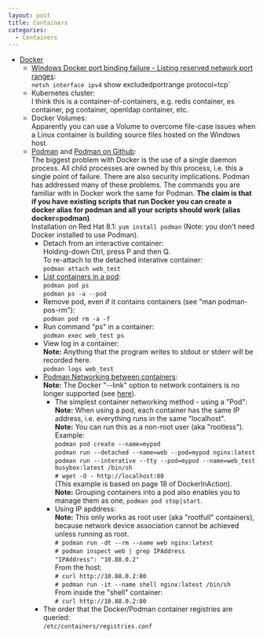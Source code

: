 ```yaml
---
layout: post
title: Containers
categories:
  - Containers
---
```

* [Docker](Docker.md)
  * [Windows Docker port binding failure - Listing reserved network port ranges](https://github.com/docker/for-win/issues/3171):   
  `netsh interface ipv4` show excludedportrange protocol=tcp`
  * Kubernetes cluster:  
  I think this is a container-of-containers, e.g. redis container, es container, pg container, openldap container, etc.
  * Docker Volumes:  
  Apparently you can use a Volume to overcome file-case issues when a Linux container is building source files hosted on the Windows host.
  * [Podman](https://developers.redhat.com/blog/2019/02/21/podman-and-buildah-for-docker-users/#:~:text=You%20install%20Podman%20instead%20of,a%20different%20place%20than%20Docker) and [Podman on Github](https://github.com/containers/libpod/blob/master/docs/tutorials/podman_tutorial.md):  
  The biggest problem with Docker is the use of a single daemon process. All child processes are owned by this process, i.e. this a single point of failure. There are also security implications. Podman has addressed many of these problems. The commands you are familiar with in Docker work the same for Podman. **The claim is that if you have existing scripts that run Docker you can create a docker alias for podman and all your scripts should work (alias docker=podman)**.  
  Installation on Red Hat 8.1: `yum install podman` (Note: you don't need Docker installed to use Podman). 
    * Detach from an interactive container:  
    Holding-down Ctrl, press P and then Q.  
    To re-attach to the detached interative container:    
    `podman attach web_test`     
    * [List containers in a pod](https://developers.redhat.com/blog/2019/01/15/podman-managing-containers-pods/#:~:text=You%20can%20add%20a%20container,use%20of%20*%E2%80%93pod*.):  
    `podman pod ps`  
    `podman ps -a --pod`   
    * Remove pod, even if it contains containers (see "man podman-pos-rm"):  
    `podman pod rm -a -f`  
    * Run command "ps" in a container:  
    `podman exec web_test ps`  
    * View log in a container:  
    **Note:** Anything that the program writes to stdout or stderr will be recorded here.  
    `podman logs web_test`  
    * [Podman Networking between containers](https://www.redhat.com/sysadmin/container-networking-podman):   
      **Note:** The Docker "--link" option to network containers is no longer supported (see [here](https://docs.docker.com/network/links/)).  
      * The simplest container networking method - using a "Pod":  
      **Note:** When using a pod, each container has the same IP address, i.e. everything runs in the same "localhost".  
      **Note:** You can run this as a non-root user (aka "rootless").  
      Example:    
      `podman pod create --name=mypod`  
      `podman run --detached --name=web --pod=mypod nginx:latest`  
      `podman run --interative --tty --pod=mypod --name=web_test busybox:latest /bin/sh`    
      `# wget -O - http://localhost:80`  
      (This example is based on page 18 of DockerInAction).  
      **Note:** Grouping containers into a pod also enables you to manage them as one, `podman pod stop|start`.  
      * Using IP apddress:  
      **Note:** This only works as root user (aka "rootfull" containers), because network device association cannot be achieved unless running as root.  
      `# podman run -dt --rm --name web nginx:latest`  
      `# podman inspect web | grep IPAddress`  
      `"IPAddress": "10.88.0.2"`  
      From the host:  
      `# curl http://10.88.0.2:80`  
      `# podman run -it --name shell nginx:latest /bin/sh`  
      From inside the "shell" container:  
      `# curl http://10.88.0.2:80`  
    *  The order that the Docker/Podman container registries are queried:  
    `/etc/containers/registries.conf`  
    
